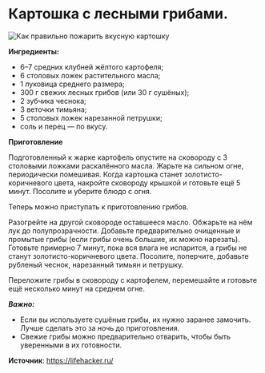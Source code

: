 # Картошка с лесными грибами.

![Как правильно пожарить вкусную картошку](/images/Kulinar/Second/kartofel_003.jpg 'Как правильно пожарить вкусную картошку')

**Ингредиенты:**

- 6–7 средних клубней жёлтого картофеля;
- 6 столовых ложек растительного масла;
- 1 луковица среднего размера;
- 300 г свежих лесных грибов (или 30 г сушёных);
- 2 зубчика чеснока;
- 3 веточки тимьяна;
- 5 столовых ложек нарезанной петрушки;
- соль и перец — по вкусу.

**Приготовление**

Подготовленный к жарке картофель опустите на сковороду с 3 столовыми ложками раскалённого масла. Жарьте на сильном огне, периодически помешивая. Когда картошка станет золотисто-коричневого цвета, накройте сковороду крышкой и готовьте ещё 5 минут. Посолите и уберите блюдо с огня.

Теперь можно приступать к приготовлению грибов.

Разогрейте на другой сковороде оставшееся масло. Обжарьте на нём лук до полупрозрачности. Добавьте предварительно очищенные и промытые грибы (если грибы очень большие, их можно нарезать). Готовьте примерно 7 минут, пока вся влага не испарится, а грибы не станут золотисто-коричневого цвета. Посолите, поперчите, добавьте рубленый чеснок, нарезанный тимьян и петрушку.

Переложите грибы в сковороду с картофелем, перемешайте и готовьте ещё несколько минут на среднем огне.

_**Важно:**_

- Если вы используете сушёные грибы, их нужно заранее замочить. Лучше сделать это за ночь до приготовления.
- Свежие грибы можно предварительно отварить, чтобы быть уверенными в их готовности.

**Источник**: https://lifehacker.ru/

